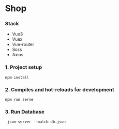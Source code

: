 # Shop

### Stack
+ Vue3
+ Vuex
+ Vue-router
+ Scss
+ Axios

### 1. Project setup

```
npm install
```

### 2. Compiles and hot-reloads for development

```
npm run serve
```

### 3. Run Database

```
 json-server --watch db.json
```
